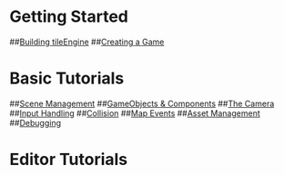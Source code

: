 # Getting Started
##[Building tileEngine](building.md)
##[Creating a Game](creating-game.md)

# Basic Tutorials
##[Scene Management](scenes.md)
##[GameObjects & Components](gameobjects.md)
##[The Camera](camera.md)
##[Input Handling](input.md)
##[Collision](collision.md)
##[Map Events](events.md)
##[Asset Management](assets.md)
##[Debugging](debugging.md)

# Editor Tutorials
